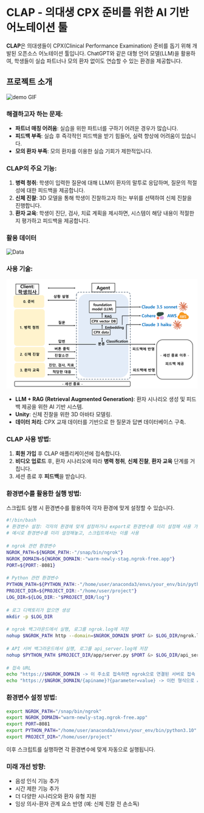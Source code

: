 
# CLAP - 의대생 CPX 준비를 위한 AI 기반 어노테이션 툴

**CLAP**은 의대생들이 CPX(Clinical Performance Examination) 준비를 돕기 위해 개발된 오픈소스 어노테이션 툴입니다. ChatGPT와 같은 대형 언어 모델(LLM)을 활용하여, 학생들이 실습 파트너나 모의 환자 없이도 연습할 수 있는 환경을 제공합니다.

## 프로젝트 소개
![demo GIF](demo/demo.gif)

### 해결하고자 하는 문제:
- **파트너 매칭 어려움**: 실습을 위한 파트너를 구하기 어려운 경우가 많습니다.
- **피드백 부족**: 실습 후 즉각적인 피드백을 받기 힘들어, 실력 향상에 어려움이 있습니다.
- **모의 환자 부족**: 모의 환자를 이용한 실습 기회가 제한적입니다.

### CLAP의 주요 기능:
1. **병력 청취**: 학생이 입력한 질문에 대해 LLM이 환자의 말투로 응답하며, 질문의 적절성에 대한 피드백을 제공합니다.
2. **신체 진찰**: 3D 모델을 통해 학생이 진찰하고자 하는 부위를 선택하여 신체 진찰을 진행합니다.
3. **환자 교육**: 학생이 진단, 검사, 치료 계획을 제시하면, 시스템이 해당 내용이 적절한지 평가하고 피드백을 제공합니다.

### 활용 데이터
![Data](demo/data_introduce.png)

### 사용 기술:
![Architecture](demo/architecture.png)
- **LLM + RAG (Retrieval Augmented Generation)**: 환자 시나리오 생성 및 피드백 제공을 위한 AI 기반 시스템.
- **Unity**: 신체 진찰을 위한 3D 아바타 모델링.
- **데이터 처리**: CPX 교재 데이터를 기반으로 한 질문과 답변 데이터베이스 구축.

### CLAP 사용 방법:
1. **회원 가입** 후 CLAP 애플리케이션에 접속합니다.
2. **비디오 업로드** 후, 환자 시나리오에 따라 **병력 청취**, **신체 진찰**, **환자 교육** 단계를 거칩니다.
3. 세션 종료 후 **피드백**을 받습니다.

### 환경변수를 활용한 실행 방법:
스크립트 실행 시 환경변수를 활용하여 각자 환경에 맞게 설정할 수 있습니다.

```bash
#!/bin/bash
# 환경변수 설정: 각자의 환경에 맞게 설정하거나 export로 환경변수를 미리 설정해 사용 가능
# 예시로 환경변수를 미리 설정해놓고, 스크립트에서는 이를 사용

# ngrok 관련 환경변수
NGROK_PATH=${NGROK_PATH:-"/snap/bin/ngrok"}
NGROK_DOMAIN=${NGROK_DOMAIN:-"warm-newly-stag.ngrok-free.app"}
PORT=${PORT:-8081}

# Python 관련 환경변수
PYTHON_PATH=${PYTHON_PATH:-"/home/user/anaconda3/envs/your_env/bin/python3.10"}
PROJECT_DIR=${PROJECT_DIR:-"/home/user/project"}
LOG_DIR=${LOG_DIR:-"$PROJECT_DIR/log"}

# 로그 디렉토리가 없으면 생성
mkdir -p $LOG_DIR

# ngrok 백그라운드에서 실행, 로그를 ngrok.log에 저장
nohup $NGROK_PATH http --domain=$NGROK_DOMAIN $PORT &> $LOG_DIR/ngrok.log &

# API 서버 백그라운드에서 실행, 로그를 api_server.log에 저장
nohup $PYTHON_PATH $PROJECT_DIR/app/server.py $PORT &> $LOG_DIR/api_server.log &

# 접속 URL
echo "https://$NGROK_DOMAIN -> 이 주소로 접속하면 ngrok으로 연결된 서버로 접속 가능"
echo "https://$NGROK_DOMAIN/{apiname}?{parameter=value} -> 이런 형식으로 API 사용 가능"
```

### 환경변수 설정 방법:
```bash
export NGROK_PATH="/snap/bin/ngrok"
export NGROK_DOMAIN="warm-newly-stag.ngrok-free.app"
export PORT=8081
export PYTHON_PATH="/home/user/anaconda3/envs/your_env/bin/python3.10"
export PROJECT_DIR="/home/user/project"
```

이후 스크립트를 실행하면 각 환경변수에 맞게 자동으로 실행됩니다.

### 미래 개선 방향:
- 음성 인식 기능 추가
- 시간 제한 기능 추가
- 더 다양한 시나리오와 환자 유형 지원
- 임상 의사-환자 관계 요소 반영 (예: 신체 진찰 전 손소독)

